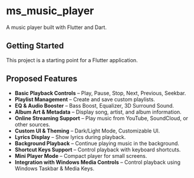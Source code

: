 # ms_music_player

A music player built with Flutter and Dart.

## Getting Started

This project is a starting point for a Flutter application.

## Proposed Features

- **Basic Playback Controls** – Play, Pause, Stop, Next, Previous, Seekbar.
- **Playlist Management** – Create and save custom playlists.
- **EQ & Audio Booster** – Bass Boost, Equalizer, 3D Surround Sound.
- **Album Art & Metadata** – Display song, artist, and album information.
- **Online Streaming Support** – Play music from YouTube, SoundCloud, or other sources.
- **Custom UI & Theming** – Dark/Light Mode, Customizable UI.
- **Lyrics Display** – Show lyrics during playback.
- **Background Playback** – Continue playing music in the background.
- **Shortcut Keys Support** – Control playback with keyboard shortcuts.
- **Mini Player Mode** – Compact player for small screens.
- **Integration with Windows Media Controls** – Control playback using Windows Taskbar & Media Keys.